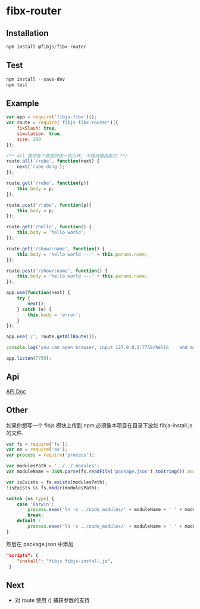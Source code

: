 # fibx-router

## Installation

```javascript    
npm install @fibjs/fibx-router		
```

## Test				

```javascript
npm install --save-dev
npm test
```

## Example

```javascript
var app = require('fibjs-fibx')();
var route = require('fibjs-fibx-router')({
    fixSlash: true,
    simulation: true,
    size: 200
});

/** all 提供各个路由的统一执行体, 不提供路由能力 **/
route.all('/rube', function(next) {
    next('rube-dong');
});

route.get('/rube', function(p){
    this.body = p;
});

route.post('/rube', function(p){
    this.body = p;
});

route.get('/hello', function() {
    this.body = 'hello world';
});

route.get('/show/:name', function() {
    this.body = 'hello world ---' + this.params.name;
});

route.post('/show/:name', function() {
    this.body = 'hello world ---' + this.params.name;
});

app.use(function(next) {
    try {
        next();
    } catch (e) {
        this.body = 'error';
    }
});

app.use('/', route.getAllRoute());

console.log('you can open browser, input 127.0.0.1:7759/hello    and more~');

app.listen(7759);
```

## Api

[API Doc](https://github.com/fibx/fibx-router/blob/master/doc/api.md)

## Other

如果你想写一个 fibjs 模块上传到 npm,必须像本项目在目录下放如 fibjs-install.js 的文件.							

```javascript			 
var fs = require('fs');
var os = require('os');
var process = require('process');

var modulesPath = '../../.modules';
var moduleName = JSON.parse(fs.readFile('package.json').toString()).name;

var isExists = fs.exists(modulesPath);
!isExists && fs.mkdir(modulesPath);

switch (os.type) {
    case 'Darwin':
        process.exec('ln -s ../node_modules/' + moduleName + ' ' + modulesPath + '/' + moduleName);
        break;
    default :
        process.exec('ln -s ../node_modules/' + moduleName + ' ' + modulesPath + '/' + moduleName);
}
```

然后在 package.json 中添加     

```json					
"scripts": {
    "install": "fibjs fibjs-install.js",
 }
```   

## Next

* 对 route 使用 () 捕获参数的支持
